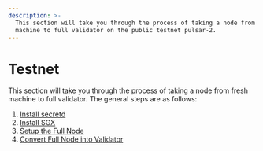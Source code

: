 ```yaml
---
description: >-
  This section will take you through the process of taking a node from fresh
  machine to full validator on the public testnet pulsar-2.
---
```


# Testnet

This section will take you through the process of taking a node from fresh machine to full validator. The general steps are as follows:

1. [Install secretd](install-secretd.md)
2. [Install SGX](install-sgx.md)
3. [Setup the Full Node](run-a-full-node.md)
4. [Convert Full Node into Validator](../node-setup/becoming-a-validator.md)

